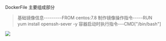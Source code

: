 DockerFile 主要组成部分  
>基础镜像信息---------FROM centos:7.8
>制作镜像操作指令-----RUN yum install openssh-sever -y
>容器启动时执行指令---CMD\["/bin/bash"]
  
![](Pasted%20image%2020240427133140.png)